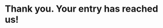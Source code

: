 <!DOCTYPE html>
<html lang="en">
    <head>
        <meta charset="UTF-8">
        <title>Thank you</title>
    </head>
    <body>
        <h1>Thank you. Your entry has reached us!</h1>
    </body>
</html>

